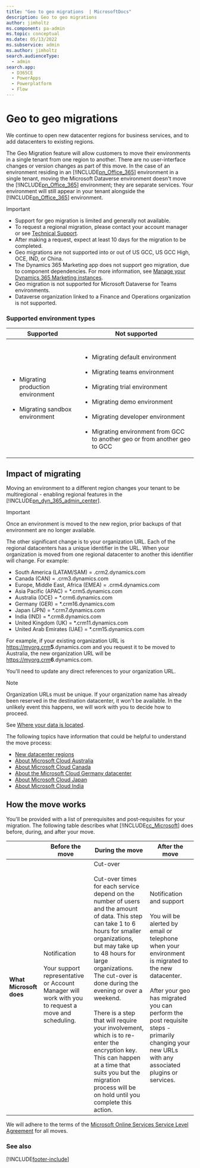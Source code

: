 ```yaml
---
title: "Geo to geo migrations  | MicrosoftDocs"
description: Geo to geo migrations
author: jimholtz
ms.component: pa-admin
ms.topic: conceptual
ms.date: 05/13/2022
ms.subservice: admin
ms.author: jimholtz
search.audienceType: 
  - admin
search.app:
  - D365CE
  - PowerApps
  - Powerplatform
  - Flow
---
```

# Geo to geo migrations

We continue to open new datacenter regions for business services, and to add datacenters to existing regions.  

 The Geo Migration feature will allow customers to move their environments in a single tenant from one region to another. There are no user-interface changes or version changes as part of this move. In the case of an environment residing in an [!INCLUDE[pn_Office_365](../includes/pn-office-365.md)] environment in a single tenant, moving the Microsoft Dataverse environment doesn't move the [!INCLUDE[pn_Office_365](../includes/pn-office-365.md)] environment; they are separate services. Your environment will still appear in your tenant alongside the [!INCLUDE[pn_Office_365](../includes/pn-office-365.md)] environment.  

> [!IMPORTANT]
> - Support for geo migration is limited and generally not available.
> - To request a regional migration, please contact your account manager or see [Technical Support](get-help-support.md).
> - After making a request, expect at least 10 days for the migration to be completed.  
> - Geo migrations are not supported into or out of US GCC, US GCC High, OCE, IND, or China.
> - The Dynamics 365 Marketing app does not support geo migration, due to component dependencies. For more information, see [Manage your Dynamics 365 Marketing instances](/dynamics365/marketing/manage-marketing-instances).
> - Geo migration is not supported for Microsoft Dataverse for Teams environments.
> - Dataverse organization linked to a Finance and Operations organization is not supported.

### Supported environment types

| Supported | Not supported |
|-------------------------|-------------------------|
| <ul></br><li>Migrating production environment</li></br><li>Migrating sandbox environment</li></br></ul> | <ul></br><li>Migrating default environment</li></br><li>Migrating teams environment</li></br><li>Migrating trial environment</li></br><li>Migrating demo environment</li></br><li>Migrating  developer environment</li></br><li>Migrating environment from GCC to another geo or from another geo to GCC</li></ul> |
## Impact of migrating  
 Moving an environment to a different region changes your tenant to be multiregional - enabling regional features in the [!INCLUDE[pn_dyn_365_admin_center](../includes/pn-dyn-365-admin-center.md)].  

> [!IMPORTANT]
> Once an environment is moved to the new region, prior backups of that environment are no longer available.

 The other significant change is to your organization URL. Each of the regional datacenters has a unique identifier in the URL. When your organization is moved from one regional datacenter to another this identifier will change. For example:  

- South America (LATAM/SAM) = .crm2.dynamics.com  
- Canada (CAN) = .crm3.dynamics.com  
- Europe, Middle East, Africa (EMEA) = .crm4.dynamics.com  
- Asia Pacific (APAC) = *.crm5.dynamics.com  
- Australia (OCE) = *.crm6.dynamics.com
- Germany (GER) = *.crm16.dynamics.com 
- Japan (JPN) = *.crm7.dynamics.com  
- India (IND) = *.crm8.dynamics.com 
- United Kingdom (UK) = *.crm11.dynamics.com  
- United Arab Emirates (UAE) = *.crm15.dynamics.com 

 For example, if your existing organization URL is https://myorg.crm<strong>5</strong>.dynamics.com and you request it to be moved to Australia, the new organization URL will be https://myorg.crm<strong>6</strong>.dynamics.com.  

 You'll need to update any direct references to your organization URL.  

> [!NOTE]
>  Organization URLs must be unique. If your organization name has already been reserved in the destination datacenter, it won't be available. In the unlikely event this happens, we will work with you to decide how to proceed.  

See [Where your data is located](https://www.microsoft.com/trust-center/privacy/data-location).  

 The following topics have information that could be helpful to understand the move process:  

- [New datacenter regions](new-datacenter-regions.md)  
- [About Microsoft Cloud Australia](about-microsoft-cloud-australia.md)  
- [About Microsoft Cloud Canada](about-microsoft-cloud-canada.md)  
- [About the Microsoft Cloud Germany datacenter](about-microsoft-cloud-germany.md)
- [About Microsoft Cloud Japan](about-microsoft-cloud-japan.md)  
- [About Microsoft Cloud India](about-microsoft-cloud-india.md)  

## How the move works  
 You'll be provided with a list of prerequisites and post-requisites for your migration. The following table describes what [!INCLUDE[cc_Microsoft](../includes/cc-microsoft.md)] does before, during, and after your move. 

|   |    Before the move   |  During the move | After the move |
|-----|------|---|----|
| **What Microsoft does** | Notification <br /><br /> Your support representative or Account Manager will work with you to request a move and scheduling. | Cut-over <br /><br /> Cut-over times for each service depend on the number of users and the amount of data. This step can take 1 to 6 hours for smaller organizations, but may take up to 48 hours for large organizations. The cut-over is done during the evening or over a weekend.<br /><br /> There is a step that will require your involvement, which is to re-enter the encryption key. This can happen at a time that suits you but the migration process will be on hold until you complete this action. | Notification and support <br /><br /> You will be alerted by email or telephone when your environment is migrated to the new datacenter.<br /><br /> After your geo has migrated you can perform the post requisite steps - primarily changing your new URLs with any associated plugins or services. |

 We will adhere to the terms of the [Microsoft Online Services Service Level Agreement](https://go.microsoft.com/fwlink/p/?LinkID=523897) for all moves.  

### See also  



[!INCLUDE[footer-include](../includes/footer-banner.md)]
